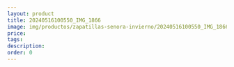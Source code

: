 ```yaml
---
layout: product
title: 20240516100550_IMG_1866
image: img/productos/zapatillas-senora-invierno/20240516100550_IMG_1866.webp
price: 
tags: 
description: 
order: 0
---
```

